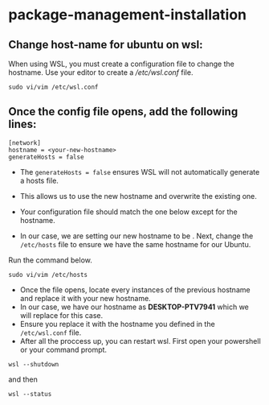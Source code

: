 # package-management-installation

## Change host-name for ubuntu on wsl:


When using WSL, you must create a configuration file to change the hostname. 
Use your editor to create a */etc/wsl.conf* file.

```
sudo vi/vim /etc/wsl.conf
```

## Once the config file opens, add the following lines:

```
[network]
hostname = <your-new-hostname>
generateHosts = false
```
- The `generateHosts = false` ensures WSL will not automatically generate a hosts file.

- This allows us to use the new hostname and overwrite the existing one. 
- Your configuration file should match the one below except for the hostname. 
- In our case, we are setting our new hostname to be <desired-hostname>.
Next, change the `/etc/hosts` file to ensure we have the same hostname for our Ubuntu. 

Run the command below.
```
sudo vi/vim /etc/hosts
```
- Once the file opens, locate every instances of the previous hostname and replace it with your new hostname. 
- In our case, we have our hostname as **DESKTOP-PTV7941** which we will replace for this case.
- Ensure you replace it with the hostname you defined in the `/etc/wsl.conf` file.
- After all the proccess up, you can restart wsl. First open your powershell or your command prompt.
```
wsl --shutdown
```
and then 
```
wsl --status
```
